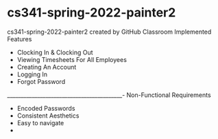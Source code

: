 # cs341-spring-2022-painter2
cs341-spring-2022-painter2 created by GitHub Classroom
Implemented Features
- Clocking In & Clocking Out
- Viewing Timesheets For All Employees
- Creating An Account
- Logging In
- Forgot Password

__________________________________________-
Non-Functional Requirements
- Encoded Passwords
- Consistent Aesthetics
- Easy to navigate
- 
